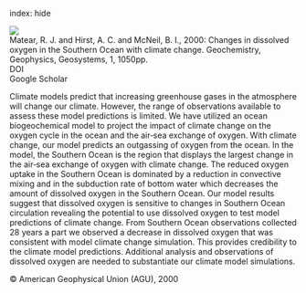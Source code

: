 index: hide

<div class="Citation">
    <div class="Citation-thumb CitationThumb-linked"  data-href="https://doi.org/10.1029/2000gc000086">
      <img src="https://static.claimspace.cloud/climate-study-static/refs/thumbs/6/Matear_et_al_2000-thumb.png" />
    </div>

  <div class="Citation-body">
    <div class="Citation-text">Matear, R. J. and Hirst, A. C. and McNeil, B. I., 2000: Changes in dissolved oxygen in the Southern Ocean with climate change. <span class="Article-journal">Geochemistry, Geophysics, Geosystems, </span><span class="Article-volume">1, </span>1050pp.</div>
    <div class="Citation-links">
      <div class="CitationLink" data-href="https://doi.org/10.1029/2000gc000086">
        <div class="CitationLink-icon CitationLink-Doi"></div>
        <div class="CitationLink-text">DOI</div>
      </div>
      <div class="CitationLink" data-href="https://scholar.google.com/scholar?q=10.1029/2000gc000086">
        <div class="CitationLink-icon CitationLink-Scholar"></div>
        <div class="CitationLink-text">Google Scholar</div>
      </div>
    </div>
  </div>
</div>

Climate models predict that increasing greenhouse gases in the atmosphere will change our climate. However, the range of observations available to assess these model predictions is limited. We have utilized an ocean biogeochemical model to project the impact of climate change on the oxygen cycle in the ocean and the air‐sea exchange of oxygen. With climate change, our model predicts an outgassing of oxygen from the ocean. In the model, the Southern Ocean is the region that displays the largest change in the air‐sea exchange of oxygen with climate change. The reduced oxygen uptake in the Southern Ocean is dominated by a reduction in convective mixing and in the subduction rate of bottom water which decreases the amount of dissolved oxygen in the Southern Ocean. Our model results suggest that dissolved oxygen is sensitive to changes in Southern Ocean circulation revealing the potential to use dissolved oxygen to test model predictions of climate change. From Southern Ocean observations collected 28 years a part we observed a decrease in dissolved oxygen that was consistent with model climate change simulation. This provides credibility to the climate model predictions. Additional analysis and observations of dissolved oxygen are needed to substantiate our climate model simulations.

<div class="Citation-copy">
&copy; American Geophysical Union (AGU), 2000
</div>